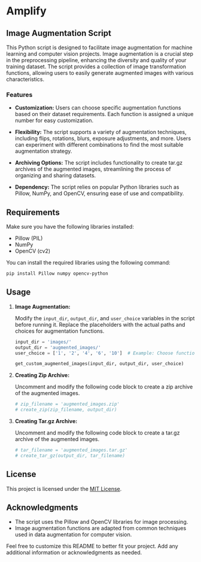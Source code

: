# Amplify

## Image Augmentation Script

This Python script is designed to facilitate image augmentation for machine learning and computer vision projects. Image augmentation is a crucial step in the preprocessing pipeline, enhancing the diversity and quality of your training dataset. The script provides a collection of image transformation functions, allowing users to easily generate augmented images with various characteristics.

### Features

- **Customization:** Users can choose specific augmentation functions based on their dataset requirements. Each function is assigned a unique number for easy customization.

- **Flexibility:** The script supports a variety of augmentation techniques, including flips, rotations, blurs, exposure adjustments, and more. Users can experiment with different combinations to find the most suitable augmentation strategy.

- **Archiving Options:** The script includes functionality to create tar.gz archives of the augmented images, streamlining the process of organizing and sharing datasets.

- **Dependency:** The script relies on popular Python libraries such as Pillow, NumPy, and OpenCV, ensuring ease of use and compatibility.

## Requirements

Make sure you have the following libraries installed:

- Pillow (PIL)
- NumPy
- OpenCV (cv2)

You can install the required libraries using the following command:

```bash
pip install Pillow numpy opencv-python
```

## Usage

1. **Image Augmentation:**

    Modify the `input_dir`, `output_dir`, and `user_choice` variables in the script before running it. Replace the placeholders with the actual paths and choices for augmentation functions.

    ```python
    input_dir = 'images/'
    output_dir = 'augmented_images/'
    user_choice = ['1', '2', '4', '6', '10']  # Example: Choose functions by their corresponding numbers
    
    get_custom_augmented_images(input_dir, output_dir, user_choice)
    ```

2. **Creating Zip Archive:**

    Uncomment and modify the following code block to create a zip archive of the augmented images.

    ```python
    # zip_filename = 'augmented_images.zip'
    # create_zip(zip_filename, output_dir)
    ```

3. **Creating Tar.gz Archive:**

    Uncomment and modify the following code block to create a tar.gz archive of the augmented images.

    ```python
    # tar_filename = 'augmented_images.tar.gz'
    # create_tar_gz(output_dir, tar_filename)
    ```

## License

This project is licensed under the [MIT License](LICENSE).

## Acknowledgments

- The script uses the Pillow and OpenCV libraries for image processing.
- Image augmentation functions are adapted from common techniques used in data augmentation for computer vision.

Feel free to customize this README to better fit your project. Add any additional information or acknowledgments as needed.
```
